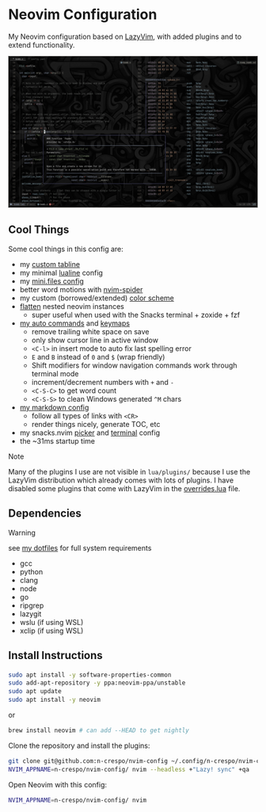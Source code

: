 # Neovim Configuration

My Neovim configuration based on [LazyVim](https://www.lazyvim.org), with added
plugins and to extend functionality.

![start screen](./images/image.png)

## Cool Things

Some cool things in this config are:

- my [custom tabline](./lua/custom/tabline.lua)
- my minimal [lualine](./lua/plugins/lualine.lua) config
- my [mini.files config](./lua/plugins/mini-files.lua)
- better word motions with [nvim-spider](./lua/plugins/spider.lua)
- my custom (borrowed/extended) [color scheme](./colors/macro.lua)
- [flatten](https://github.com/willothy/flatten.nvim) nested neovim instances
  - super useful when used with the Snacks terminal + zoxide + fzf
- [my auto commands](./lua/config/autocmds.lua) and [keymaps](./lua/config/keymaps.lua)
  - remove trailing white space on save
  - only show cursor line in active window
  - `<C-l>` in insert mode to auto fix last spelling error
  - `E` and `B` instead of `0` and `$` (wrap friendly)
  - Shift modifiers for window navigation commands work through terminal mode
  - increment/decrement numbers with `+` and `-`
  - `<C-S-C>` to get word count
  - `<C-S-S>` to clean Windows generated `^M` chars
- [my markdown config](./lua/plugins/markdown.lua)
  - follow all types of links with `<CR>`
  - render things nicely, generate TOC, etc
- my snacks.nvim [picker](./lua/plugins/picker.lua) and [terminal](./lua/plugins/terminal.lua) config
- the ~31ms startup time

> [!NOTE]
> Many of the plugins I use are not visible in `lua/plugins/` because I use the
> LazyVim distribution which already comes with lots of plugins. I have disabled
> some plugins that come with LazyVim in the [overrides.lua](./lua/plugins/overrides.lua) file.

## Dependencies

> [!WARNING]
> see [my dotfiles](https://www.github.com/n-crespo/dotfiles) for full system requirements

- gcc
- python
- clang
- node
- go
- ripgrep
- lazygit
- wslu (if using WSL)
- xclip (if using WSL)

## Install Instructions

```bash
sudo apt install -y software-properties-common
sudo add-apt-repository -y ppa:neovim-ppa/unstable
sudo apt update
sudo apt install -y neovim
```

or

```bash
brew install neovim # can add --HEAD to get nightly
```

Clone the repository and install the plugins:

```bash
git clone git@github.com:n-crespo/nvim-config ~/.config/n-crespo/nvim-config
NVIM_APPNAME=n-crespo/nvim-config/ nvim --headless +"Lazy! sync" +qa
```

Open Neovim with this config:

```bash
NVIM_APPNAME=n-crespo/nvim-config/ nvim
```
